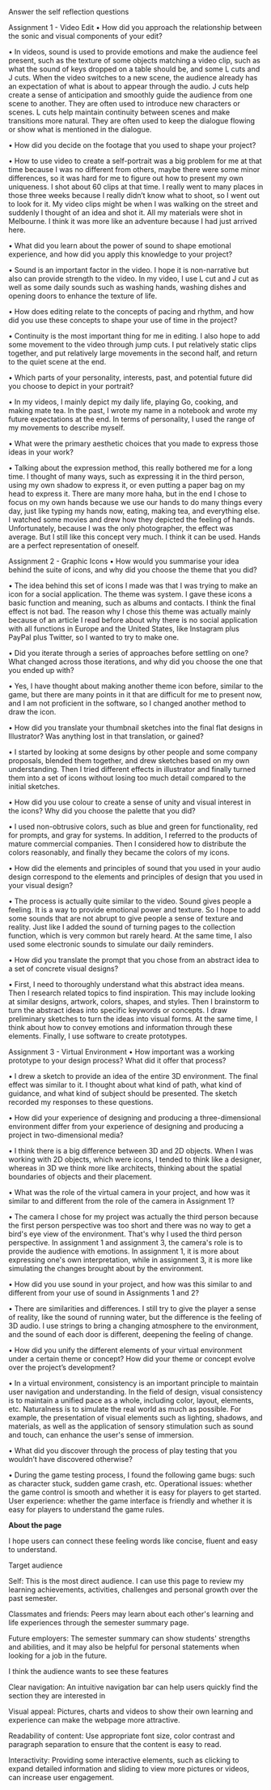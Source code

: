 Answer the self reflection questions 

Assignment 1 - Video Edit
• How did you approach the relationship between the sonic and visual components of
your edit?

• In videos, sound is used to provide emotions and make the audience feel present, such as the texture of some objects matching a video clip, such as what the sound of keys dropped on a table should be, and some L cuts and J cuts. When the video switches to a new scene, the audience already has an expectation of what is about to appear through the audio. J cuts help create a sense of anticipation and smoothly guide the audience from one scene to another. They are often used to introduce new characters or scenes. L cuts help maintain continuity between scenes and make transitions more natural. They are often used to keep the dialogue flowing or show what is mentioned in the dialogue.

• How did you decide on the footage that you used to shape your project?

• How to use video to create a self-portrait was a big problem for me at that time because I was no different from others, maybe there were some minor differences, so it was hard for me to figure out how to present my own uniqueness. I shot about 60 clips at that time. I really went to many places in those three weeks because I really didn’t know what to shoot, so I went out to look for it. My video clips might be when I was walking on the street and suddenly I thought of an idea and shot it. All my materials were shot in Melbourne. I think it was more like an adventure because I had just arrived here.

• What did you learn about the power of sound to shape emotional experience, and how
did you apply this knowledge to your project?

• Sound is an important factor in the video. I hope it is non-narrative but also can provide strength to the video. In my video, I use L cut and J cut as well as some daily sounds such as washing hands, washing dishes and opening doors to enhance the texture of life.


• How does editing relate to the concepts of pacing and rhythm, and how did you use
these concepts to shape your use of time in the project?

• Continuity is the most important thing for me in editing. I also hope to add some movement to the video through jump cuts. I put relatively static clips together, and put relatively large movements in the second half, and return to the quiet scene at the end.


• Which parts of your personality, interests, past, and potential future did you choose to
depict in your portrait?

• In my videos, I mainly depict my daily life, playing Go, cooking, and making mate tea. In the past, I wrote my name in a notebook and wrote my future expectations at the end. In terms of personality, I used the range of my movements to describe myself.


• What were the primary aesthetic choices that you made to express those ideas in your
work?

• Talking about the expression method, this really bothered me for a long time. I thought of many ways, such as expressing it in the third person, using my own shadow to express it, or even putting a paper bag on my head to express it. There are many more haha, but in the end I chose to focus on my own hands because we use our hands to do many things every day, just like typing my hands now, eating, making tea, and everything else. I watched some movies and drew how they depicted the feeling of hands. Unfortunately, because I was the only photographer, the effect was average. But I still like this concept very much. I think it can be used. Hands are a perfect representation of oneself.

Assignment 2 - Graphic Icons
• How would you summarise your idea behind the suite of icons, and why did you choose
the theme that you did?

• The idea behind this set of icons I made was that I was trying to make an icon for a social application. The theme was system. I gave these icons a basic function and meaning, such as albums and contacts. I think the final effect is not bad. The reason why I chose this theme was actually mainly because of an article I read before about why there is no social application with all functions in Europe and the United States, like Instagram plus PayPal plus Twitter, so I wanted to try to make one.


• Did you iterate through a series of approaches before settling on one? What changed
across those iterations, and why did you choose the one that you ended up with?

• Yes, I have thought about making another theme icon before, similar to the game, but there are many points in it that are difficult for me to present now, and I am not proficient in the software, so I changed another method to draw the icon.


• How did you translate your thumbnail sketches into the final flat designs in Illustrator?
Was anything lost in that translation, or gained?

• I started by looking at some designs by other people and some company proposals, blended them together, and drew sketches based on my own understanding. Then I tried different effects in illustrator and finally turned them into a set of icons without losing too much detail compared to the initial sketches.


• How did you use colour to create a sense of unity and visual interest in the icons? Why
did you choose the palette that you did?

• I used non-obtrusive colors, such as blue and green for functionality, red for prompts, and gray for systems. In addition, I referred to the products of mature commercial companies. Then I considered how to distribute the colors reasonably, and finally they became the colors of my icons.


• How did the elements and principles of sound that you used in your audio design
correspond to the elements and principles of design that you used in your visual design?

• The process is actually quite similar to the video. Sound gives people a feeling. It is a way to provide emotional power and texture. So I hope to add some sounds that are not abrupt to give people a sense of texture and reality. Just like I added the sound of turning pages to the collection function, which is very common but rarely heard. At the same time, I also used some electronic sounds to simulate our daily reminders.


• How did you translate the prompt that you chose from an abstract idea to a set of
concrete visual designs?

• First, I need to thoroughly understand what this abstract idea means. Then I research related topics to find inspiration. This may include looking at similar designs, artwork, colors, shapes, and styles. Then I brainstorm to turn the abstract ideas into specific keywords or concepts. I draw preliminary sketches to turn the ideas into visual forms. At the same time, I think about how to convey emotions and information through these elements. Finally, I use software to create prototypes.

Assignment 3 - Virtual Environment
• How important was a working prototype to your design process? What did it offer that
process?

• I drew a sketch to provide an idea of ​​the entire 3D environment. The final effect was similar to it. I thought about what kind of path, what kind of guidance, and what kind of subject should be presented. The sketch recorded my responses to these questions.


• How did your experience of designing and producing a three-dimensional environment
differ from your experience of designing and producing a project in two-dimensional
media?

• I think there is a big difference between 3D and 2D objects. When I was working with 2D objects, which were icons, I tended to think like a designer, whereas in 3D we think more like architects, thinking about the spatial boundaries of objects and their placement.


• What was the role of the virtual camera in your project, and how was it similar to and
different from the role of the camera in Assignment 1?

• The camera I chose for my project was actually the third person because the first person perspective was too short and there was no way to get a bird's eye view of the environment. That's why I used the third person perspective. In assignment 1 and assignment 3, the camera's role is to provide the audience with emotions. In assignment 1, it is more about expressing one's own interpretation, while in assignment 3, it is more like simulating the changes brought about by the environment.


• How did you use sound in your project, and how was this similar to and different from your
use of sound in Assignments 1 and 2?

• There are similarities and differences. I still try to give the player a sense of reality, like the sound of running water, but the difference is the feeling of 3D audio. I use strings to bring a changing atmosphere to the environment, and the sound of each door is different, deepening the feeling of change.


• How did you unify the different elements of your virtual environment under a certain theme
or concept? How did your theme or concept evolve over the project’s development?

• In a virtual environment, consistency is an important principle to maintain user navigation and understanding. In the field of design, visual consistency is to maintain a unified pace as a whole, including color, layout, elements, etc. Naturalness is to simulate the real world as much as possible. For example, the presentation of visual elements such as lighting, shadows, and materials, as well as the application of sensory stimulation such as sound and touch, can enhance the user's sense of immersion.


• What did you discover through the process of play testing that you wouldn’t have
discovered otherwise?

• During the game testing process, I found the following 
game bugs: such as character stuck, sudden game crash, etc. Operational issues: whether the game control is smooth and whether it is easy for players to get started. 
User experience: whether the game interface is friendly and whether it is easy for players to understand the game rules.

__About the page__

I hope users can connect these feeling words like concise, fluent and easy to understand.

Target audience 

Self: This is the most direct audience. I can use this page to review my learning achievements, activities, challenges and personal growth over the past semester. 

Classmates and friends: Peers may learn about each other's learning and life experiences through the semester summary page. 

Future employers: The semester summary can show students' strengths and abilities, and it may also be helpful for personal statements when looking for a job in the future.


I think the audience wants to see these features 

Clear navigation: An intuitive navigation bar can help users quickly find the section they are interested in 

Visual appeal: Pictures, charts and videos to show their own learning and experience can make the webpage more attractive. 

Readability of content: Use appropriate font size, color contrast and paragraph separation to ensure that the content is easy to read. 

Interactivity: Providing some interactive elements, such as clicking to expand detailed information and sliding to view more pictures or videos, can increase user engagement.